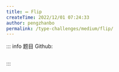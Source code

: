 ```yaml
---
title: ➖ Flip
createTime: 2022/12/01 07:24:33
author: pengzhanbo
permalink: /type-challenges/medium/flip/
---
```


::: info 题目
Github: []()

```ts

```

:::
